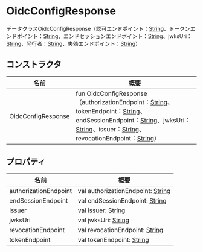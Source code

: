 # OidcConfigResponse

データクラスOidcConfigResponse（認可エンドポイント：[String](https://kotlinlang.org/api/latest/jvm/stdlib/kotlin/-string/index.html)、トークンエンドポイント：[String](https://kotlinlang.org/api/latest/jvm/stdlib/kotlin/-string/index.html)、エンドセッションエンドポイント：[String](https://kotlinlang.org/api/latest/jvm/stdlib/kotlin/-string/index.html)、jwksUri：[String](https://kotlinlang.org/api/latest/jvm/stdlib/kotlin/-string/index.html)、発行者：[String](https://kotlinlang.org/api/latest/jvm/stdlib/kotlin/-string/index.html)、失効エンドポイント：[String](https://kotlinlang.org/api/latest/jvm/stdlib/kotlin/-string/index.html)）

## コンストラクタ

| 名前               | 概要                                                                                                                                                                                                                                                                                                                                                                                                                                                                                                                                                                                                                                                                              |
| ------------------ | ------------------------------------------------------------------------------------------------------------------------------------------------------------------------------------------------------------------------------------------------------------------------------------------------------------------------------------------------------------------------------------------------------------------------------------------------------------------------------------------------------------------------------------------------------------------------------------------------------------------------------------------------------------------------------------------------- |
| OidcConfigResponse | fun OidcConfigResponse（authorizationEndpoint：[String](https://kotlinlang.org/api/latest/jvm/stdlib/kotlin/-string/index.html)、tokenEndpoint：[String](https://kotlinlang.org/api/latest/jvm/stdlib/kotlin/-string/index.html)、endSessionEndpoint：[String](https://kotlinlang.org/api/latest/jvm/stdlib/kotlin/-string/index.html)、jwksUri：[String](https://kotlinlang.org/api/latest/jvm/stdlib/kotlin/-string/index.html)、issuer：[String](https://kotlinlang.org/api/latest/jvm/stdlib/kotlin/-string/index.html)、revocationEndpoint：[String](https://kotlinlang.org/api/latest/jvm/stdlib/kotlin/-string/index.html)） |

## プロパティ

| 名前                  | 概要                                                                                                     |
| --------------------- | ----------------------------------------------------------------------------------------------------------- |
| authorizationEndpoint | val authorizationEndpoint: [String](https://kotlinlang.org/api/latest/jvm/stdlib/kotlin/-string/index.html) |
| endSessionEndpoint    | val endSessionEndpoint: [String](https://kotlinlang.org/api/latest/jvm/stdlib/kotlin/-string/index.html)    |
| issuer                | val issuer: [String](https://kotlinlang.org/api/latest/jvm/stdlib/kotlin/-string/index.html)                |
| jwksUri               | val jwksUri: [String](https://kotlinlang.org/api/latest/jvm/stdlib/kotlin/-string/index.html)               |
| revocationEndpoint    | val revocationEndpoint: [String](https://kotlinlang.org/api/latest/jvm/stdlib/kotlin/-string/index.html)    |
| tokenEndpoint         | val tokenEndpoint: [String](https://kotlinlang.org/api/latest/jvm/stdlib/kotlin/-string/index.html)         |